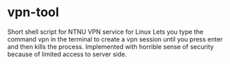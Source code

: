 # vpn-tool
Short shell script for NTNU VPN service for Linux
Lets you type the command vpn in the terminal to create a vpn session until you press enter and then kills the process.
Implemented with horrible sense of security because of limited access to server side.
